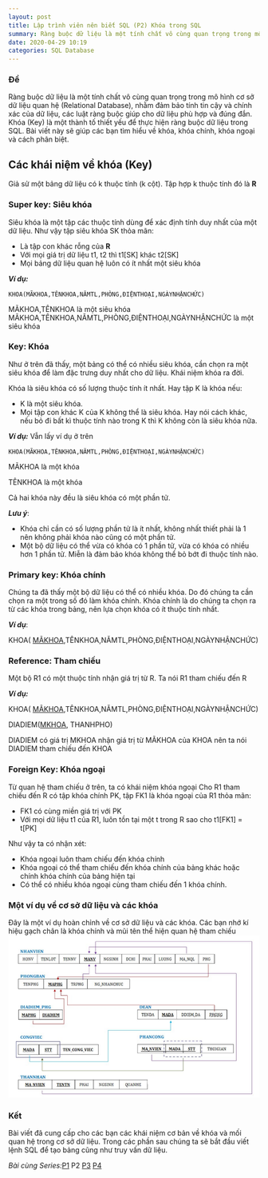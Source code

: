 ```yaml
---
layout: post
title: Lập trình viên nên biết SQL (P2) Khóa trong SQL
summary: Ràng buộc dữ liệu là một tính chất vô cùng quan trọng trong mô hình cơ sở dữ liệu quan hệ (Relational Database), nhằm đảm bảo tính tin cậy và chính xác của dữ liệu, các luật ràng buộc giúp cho dữ liệu phù hợp và đúng đắn. Khóa (Key) là một thành tố thiết yếu để thực hiện ràng buộc dữ liệu trong SQL. Bài viết này sẽ giúp các bạn tìm hiểu về khóa, khóa chính, khóa ngoại và cách phân biệt.
date: 2020-04-29 10:19
categories: SQL Database
---
```


### Đề
Ràng buộc dữ liệu là một tính chất vô cùng quan trọng trong mô hình cơ sở dữ liệu quan hệ (Relational Database), nhằm đảm bảo tính tin cậy và chính xác của dữ liệu, các luật ràng buộc giúp cho dữ liệu phù hợp và đúng đắn.
Khóa (Key) là một thành tố thiết yếu để thực hiện ràng buộc dữ liệu trong SQL. Bài viết này sẽ giúp các bạn tìm hiểu về khóa, khóa chính, khóa ngoại và cách phân biệt.
## Các khái niệm về khóa (Key)
Giả sử một bảng dữ liệu có k thuộc tính (k cột). Tập hợp k thuộc tính đó là **R**
### Super key: Siêu khóa
Siêu khóa là một tập các thuộc tính dùng để xác định tính duy nhất của một dữ liệu.
Như vậy tập siêu khóa SK thỏa mãn:
- Là tập con khác rỗng của **R** 
- Với mọi giá trị dữ liệu t1, t2 thì t1[SK] khác t2[SK]
- Mọi bảng dữ liệu quan hệ luôn có ít nhất một siêu khóa

***Ví dụ:***

    KHOA(MÃKHOA,TÊNKHOA,NĂMTL,PHÒNG,ĐIỆNTHOẠI,NGÀYNHẬNCHỨC)

MÃKHOA,TÊNKHOA là một siêu khóa
MÃKHOA,TÊNKHOA,NĂMTL,PHÒNG,ĐIỆNTHOẠI,NGÀYNHẬNCHỨC là một siêu khóa

### Key: Khóa
Như ở trên đã thấy, một bảng có thể có nhiều siêu khóa, cần chọn ra một siêu khóa để làm đặc trưng duy nhất cho dữ liệu. Khái niệm khóa ra đời.

Khóa là siêu khóa có số lượng thuộc tính ít nhất.
Hay tập K là khóa nếu:
- K là một siêu khóa.
- Mọi tập con khác K của K không thể là siêu khóa. Hay nói cách khác, nếu bỏ đi bất kì thuộc tính nào trong K thì K không còn là siêu khóa nữa.

***Ví dụ:***
Vẫn lấy ví dụ ở trên

    KHOA(MÃKHOA,TÊNKHOA,NĂMTL,PHÒNG,ĐIỆNTHOẠI,NGÀYNHẬNCHỨC)

MÃKHOA là một khóa

TÊNKHOA là một khóa

Cả hai khóa này đều là siêu khóa có một phần tử.


***Lưu ý***: 

- Khóa chỉ cần có số lượng phần tử là ít nhất, không nhất thiết phải là 1 nên không phải khóa nào cũng có một phần tử. 
- Một bộ dữ liệu có thể vừa có khóa có 1 phần tử, vừa có khóa có nhiều hơn 1 phần tử. Miễn là đảm bảo khóa không thể bỏ bớt đi thuộc tính nào.

### Primary key: Khóa chính
Chúng ta đã thấy một bộ dữ liệu có thể có nhiều khóa. Do đó chúng ta cần chọn ra một trong số đó làm khóa chính. Khóa chính là do chúng ta chọn ra từ các khóa trong bảng, nên lựa chọn khóa có ít thuộc tính nhất.


***Ví dụ***:

KHOA( <ins>MÃKHOA</ins>,TÊNKHOA,NĂMTL,PHÒNG,ĐIỆNTHOẠI,NGÀYNHẬNCHỨC)

### Reference: Tham chiếu
  
Một bộ R1 có một thuộc tính nhận giá trị từ R. Ta nói R1 tham chiếu đến R


***Ví dụ:***

KHOA( <ins>MÃKHOA</ins>,TÊNKHOA,NĂMTL,PHÒNG,ĐIỆNTHOẠI,NGÀYNHẬNCHỨC)

DIADIEM(<ins>MKHOA</ins>, THANHPHO)

DIADIEM có giá trị MKHOA nhận giá trị từ MÃKHOA của KHOA nên ta nói DIADIEM tham chiếu đến KHOA

### Foreign Key: Khóa ngoại
Từ quan hệ tham chiếu ở trên, ta có khái niệm khóa ngoại
Cho R1 tham chiếu đến R có tập khóa chính PK, tập FK1 là khóa ngoại của R1 thỏa mãn:
- FK1 có cùng miền giá trị với PK
- Với mọi dữ liệu t1 của R1, luôn tồn tại một t trong R sao cho t1[FK1] = t[PK]

Như vậy ta có nhận xét:
- Khóa ngoại luôn tham chiếu đến khóa chính
- Khóa ngoại có thể tham chiếu đến khóa chính của bảng khác hoặc chính khóa chính của bảng hiện tại
- Có thể có nhiều khóa ngoại cùng tham chiếu đến 1 khóa chính.

### Một ví dụ về cơ sở dữ liệu và các khóa
Đây là một ví dụ hoàn chỉnh về cơ sở dữ liệu và các khóa. Các bạn nhớ kí hiệu gạch chân là khóa chính và mũi tên thể hiện quan hệ tham chiếu
![Cơ sở dữ liệu quan hệ SQL](/images/Lap-trinh-vien-nen-biet-sql/CSDL_QH.png)

### Kết
Bài viết đã cung cấp cho các bạn các khái niệm cơ bản về khóa và mối quan hệ trong cơ sở dữ liệu. Trong các phần sau chúng ta sẽ bắt đầu viết lệnh SQL để tạo bảng cũng như truy vấn dữ liệu.

*Bài cùng Series:*[P1](https://laptrinhvienblog.github.io/sql/database/2020/04/27/L%E1%BA%ADp-tr%C3%ACnh-vi%C3%AAn-n%C3%AAn-bi%E1%BA%BFt-SQL-%28P1%29-Gi%E1%BB%9Bi-thi%E1%BB%87u/) P2 [P3](https://laptrinhvienblog.github.io/sql/database/2020/05/03/L%E1%BA%ADp-tr%C3%ACnh-vi%C3%AAn-n%C3%AAn-bi%E1%BA%BFt-SQL-%28P3%29-Ki%E1%BB%83u-d%E1%BB%AF-li%E1%BB%87u-trong-SQL/) [P4](https://laptrinhvienblog.github.io/sql/database/2020/05/03/L%E1%BA%ADp-tr%C3%ACnh-vi%C3%AAn-n%C3%AAn-bi%E1%BA%BFt-SQL-%28P4%29-T%E1%BA%A1o-c%C6%A1-s%E1%BB%9F-d%E1%BB%AF-li%E1%BB%87u-v%C3%A0-b%E1%BA%A3ng/)